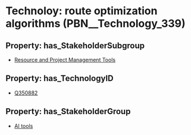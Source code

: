 # Technoloy: __route optimization algorithms__ (PBN__Technology_339)

## Property: has_StakeholderSubgroup

* [Resource and Project Management Tools](PBN__TechSubgroup_4)

## Property: has_TechnologyID

* [Q350882](Q350882)

## Property: has_StakeholderGroup

* [AI tools](PBN__TechGroup_0)

